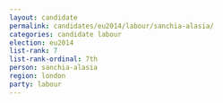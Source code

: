 ```yaml
---
layout: candidate
permalink: candidates/eu2014/labour/sanchia-alasia/
categories: candidate labour
election: eu2014
list-rank: 7
list-rank-ordinal: 7th
person: sanchia-alasia
region: london
party: labour
---
```

